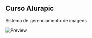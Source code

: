 ## Curso Alurapic

Sistema de gerenciamento de imagens

![Preview](https://s3.amazonaws.com/caelum-online-public/angular-1/img/01/preview-1.png)
